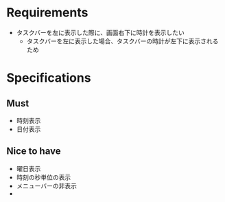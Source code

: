 # Requirements
- タスクバーを左に表示した際に、画面右下に時計を表示したい
  - タスクバーを左に表示した場合、タスクバーの時計が左下に表示されるため

# Specifications

## Must
- 時刻表示
- 日付表示

## Nice to have
- 曜日表示
- 時刻の秒単位の表示
- メニューバーの非表示
- 